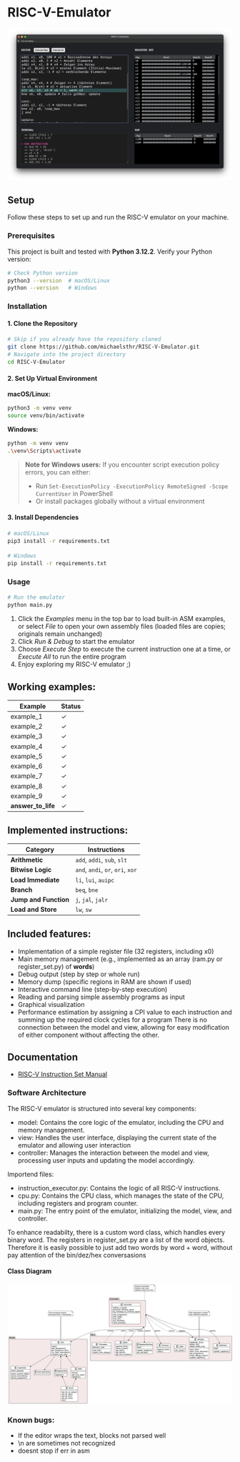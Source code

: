 # RISC-V-Emulator

![alt text](res/screenshot.png)

## Setup

Follow these steps to set up and run the RISC-V emulator on your machine.

### Prerequisites

This project is built and tested with **Python 3.12.2**. Verify your Python version:

```bash
# Check Python version
python3 --version  # macOS/Linux
python --version   # Windows
```

### Installation

#### 1. Clone the Repository 

```bash
# Skip if you already have the repository cloned
git clone https://github.com/michaelsthr/RISC-V-Emulator.git
# Navigate into the project directory
cd RISC-V-Emulator
```

#### 2. Set Up Virtual Environment

**macOS/Linux:**
```bash
python3 -m venv venv
source venv/bin/activate
```

**Windows:**
```bash
python -m venv venv
.\venv\Scripts\activate
```

> **Note for Windows users:** If you encounter script execution policy errors, you can either:
> - Run `Set-ExecutionPolicy -ExecutionPolicy RemoteSigned -Scope CurrentUser` in PowerShell
> - Or install packages globally without a virtual environment

#### 3. Install Dependencies

```bash
# macOS/Linux
pip3 install -r requirements.txt

# Windows
pip install -r requirements.txt
```

### Usage

```bash
# Run the emulator
python main.py
```

1. Click the *Examples* menu in the top bar to load built-in ASM examples, or select *File* to open your own assembly files (loaded files are copies; originals remain unchanged)
2. Click *Run & Debug* to start the emulator
3. Choose *Execute Step* to execute the current instruction one at a time, or *Execute All* to run the entire program
4. Enjoy exploring my RISC-V emulator ;)

## Working examples:

| Example | Status |
|---------|--------|
| example_1 | ✓ |
| example_2 | ✓ |
| example_3 | ✓ |
| example_4 | ✓ |
| example_5 | ✓ |
| example_6 | ✓ |
| example_7 | ✓ |
| example_8 | ✓ |
| example_9 | ✓ |
| **answer_to_life** | ✓ |

## Implemented instructions:

| Category | Instructions |
|----------|-------------|
| **Arithmetic** | `add`, `addi`, `sub`, `slt` |
| **Bitwise Logic** | `and`, `andi`, `or`, `ori`, `xor` |
| **Load Immediate** | `li`, `lui`, `auipc` |
| **Branch** | `beq`, `bne` |
| **Jump and Function** | `j`, `jal`, `jalr` |
| **Load and Store** | `lw`, `sw` |

## Included features:
- Implementation of a simple register file (32 registers, including x0)
- Main memory management (e.g., implemented as an array (ram.py or register_set.py) of **words**)
- Debug output (step by step or whole run)
- Memory dump (specific regions in RAM are shown if used)
- Interactive command line (step-by-step execution)
- Reading and parsing simple assembly programs as input
- Graphical visualization
- Performance estimation by assigning a CPI value to each instruction and summing up the required clock cycles for a program
There is no connection between the model and view, allowing for easy modification of either component without affecting the other.


## Documentation
- [RISC-V Instruction Set Manual](https://riscv.org/specifications/)
### Software Architecture

The RISC-V emulator is structured into several key components:
- model: Contains the core logic of the emulator, including the CPU and memory management.
- view: Handles the user interface, displaying the current state of the emulator and allowing user interaction
- controller: Manages the interaction between the model and view, processing user inputs and updating the model accordingly.

Importend files: 
- instruction_executor.py: Contains the logic of all RISC-V instructions.
- cpu.py: Contains the CPU class, which manages the state of the CPU, including registers and program counter.
- main.py: The entry point of the emulator, initializing the model, view, and controller.

To enhance readabilty, there is a custom word class, which handles every binary word.
The registers in register_set.py are a list of the word objects. Therefore it is easily possible to just add two words by
word + word, without pay attention of the bin/dez/hex conversasions

#### Class Diagram
![](res/RISC-V-Emulator-MVC-ClassDiagramm.png)


### Known bugs:
- If the editor wraps the text, blocks not parsed well
- \n are sometimes not recognized
- doesnt stop if err in asm